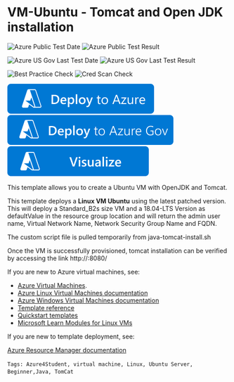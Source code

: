 # VM-Ubuntu - Tomcat and Open JDK installation

![Azure Public Test Date](https://azurequickstartsservice.blob.core.windows.net/badges/application-workloads/tomcat/openjdk-tomcat-ubuntu-vm/PublicLastTestDate.svg)
![Azure Public Test Result](https://azurequickstartsservice.blob.core.windows.net/badges/application-workloads/tomcat/openjdk-tomcat-ubuntu-vm/PublicDeployment.svg)

![Azure US Gov Last Test Date](https://azurequickstartsservice.blob.core.windows.net/badges/application-workloads/tomcat/openjdk-tomcat-ubuntu-vm/FairfaxLastTestDate.svg)
![Azure US Gov Last Test Result](https://azurequickstartsservice.blob.core.windows.net/badges/application-workloads/tomcat/openjdk-tomcat-ubuntu-vm/FairfaxDeployment.svg)

![Best Practice Check](https://azurequickstartsservice.blob.core.windows.net/badges/application-workloads/tomcat/openjdk-tomcat-ubuntu-vm/BestPracticeResult.svg)
![Cred Scan Check](https://azurequickstartsservice.blob.core.windows.net/badges/application-workloads/tomcat/openjdk-tomcat-ubuntu-vm/CredScanResult.svg)

[![Deploy To Azure](https://raw.githubusercontent.com/Azure/azure-quickstart-templates/master/1-CONTRIBUTION-GUIDE/images/deploytoazure.svg?sanitize=true)](https://portal.azure.com/#create/Microsoft.Template/uri/https%3A%2F%2Fraw.githubusercontent.com%2FAzure%2Fazure-quickstart-templates%2Fmaster%2Fapplication-workloads%2Ftomcat%2Fopenjdk-tomcat-ubuntu-vm%2Fazuredeploy.json) 
[![Deploy To Azure US Gov](https://raw.githubusercontent.com/Azure/azure-quickstart-templates/master/1-CONTRIBUTION-GUIDE/images/deploytoazuregov.svg?sanitize=true)](https://portal.azure.us/#create/Microsoft.Template/uri/https%3A%2F%2Fraw.githubusercontent.com%2FAzure%2Fazure-quickstart-templates%2Fmaster%2Fapplication-workloads%2Ftomcat%2Fopenjdk-tomcat-ubuntu-vm%2Fazuredeploy.json)
[![Visualize](https://raw.githubusercontent.com/Azure/azure-quickstart-templates/master/1-CONTRIBUTION-GUIDE/images/visualizebutton.svg?sanitize=true)](http://armviz.io/#/?load=https%3A%2F%2Fraw.githubusercontent.com%2FAzure%2Fazure-quickstart-templates%2Fmaster%2Fapplication-workloads%2Ftomcat%2Fopenjdk-tomcat-ubuntu-vm%2Fazuredeploy.json)

This template allows you to create a Ubuntu VM with OpenJDK and Tomcat. 

This template deploys a **Linux VM Ubuntu** using the latest patched version. This will deploy a Standard_B2s size VM and a 18.04-LTS Version as defaultValue in the resource group location and will return the admin user name, Virtual Network Name, Network Security Group Name and FQDN.

The custom script file is pulled temporarily from java-tomcat-install.sh

Once the VM is successfully provisioned, tomcat installation can be verified by accessing the link http://<FQDN name or public IP>:8080/  

If you are new to Azure virtual machines, see:

- [Azure Virtual Machines](https://azure.microsoft.com/services/virtual-machines/).
- [Azure Linux Virtual Machines documentation](https://docs.microsoft.com/azure/virtual-machines/linux/)
- [Azure Windows Virtual Machines documentation](https://docs.microsoft.com/azure/virtual-machines/windows/)
- [Template reference](https://docs.microsoft.com/azure/templates/microsoft.compute/allversions)
- [Quickstart templates](https://azure.microsoft.com/resources/templates/?resourceType=Microsoft.Compute&pageNumber=1&sort=Popular)
- [Microsoft Learn Modules for Linux VMs](https://docs.microsoft.com/learn/browse/?term=linux%20Virtual%20Machine)

If you are new to template deployment, see:

[Azure Resource Manager documentation](https://docs.microsoft.com/azure/azure-resource-manager/)

`Tags: Azure4Student, virtual machine, Linux, Ubuntu Server, Beginner,Java, TomCat`  


